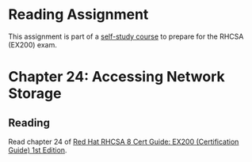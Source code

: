 # Reading Assignment
This assignment is part of a [self-study course](../README.md) to prepare for the RHCSA (EX200) exam.
# Chapter 24: Accessing Network Storage

## Reading
Read chapter 24 of [Red Hat RHCSA 8 Cert Guide: EX200 (Certification Guide) 1st Edition](https://www.amazon.com/Red-RHCSA-Cert-Guide-Certification-dp-0135938139/dp/0135938139).
